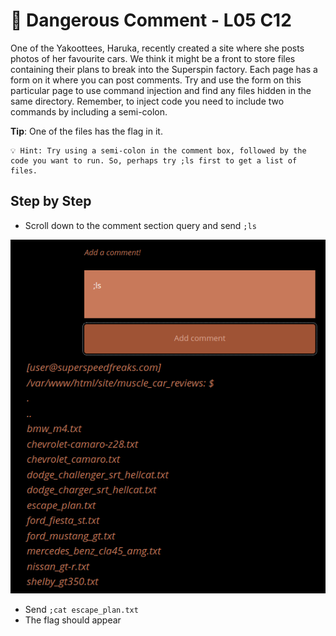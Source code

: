 # 🚁 Dangerous Comment - L05 C12

One of the Yakoottees, Haruka, recently created a site where she posts photos of her favourite cars. We think it might be a front to store files containing their plans to break into the Superspin factory. Each page has a form on it where you can post comments. Try and use the form on this particular page to use command injection and find any files hidden in the same directory. Remember, to inject code you need to include two commands by including a semi-colon.

**Tip**: One of the files has the flag in it.

```
💡 Hint: Try using a semi-colon in the comment box, followed by the code you want to run. So, perhaps try ;ls first to get a list of files.
```

## Step by Step

- Scroll down to the comment section query and send `;ls`

![picture of the input box and command execution](/assets/dangerouscomment1.png)

- Send `;cat escape_plan.txt`
- The flag should appear
